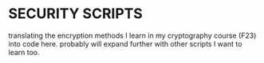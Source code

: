 # SECURITY SCRIPTS

translating the encryption methods I learn in my cryptography course (F23) into code here. probably will expand further with other scripts I want to learn too.